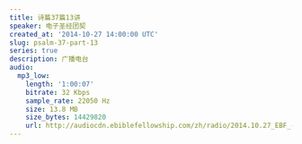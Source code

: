 ```yaml
---
title: 诗篇37篇13讲
speaker: 电子圣经团契
created_at: '2014-10-27 14:00:00 UTC'
slug: psalm-37-part-13
series: true
description: 广播电台
audio:
  mp3_low:
    length: '1:00:07'
    bitrate: 32 Kbps
    sample_rate: 22050 Hz
    size: 13.8 MB
    size_bytes: 14429820
    url: http://audiocdn.ebiblefellowship.com/zh/radio/2014.10.27_EBF_-_Psalm_37_Part_13.mp3
---
```

